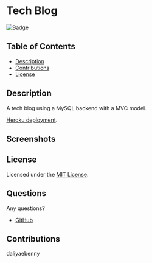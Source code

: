 # Tech Blog

![Badge](https://img.shields.io/badge/License-MIT-orange)

## Table of Contents
- [Description](#description)
- [Contributions](#contributions)
- [License](#license)

## Description
A tech blog using a MySQL backend with a MVC model.    

[Heroku deployment]().

## Screenshots



## License 
Licensed under the [MIT License](https://choosealicense.com/licenses/mit/).

## Questions
Any questions?
* [GitHub](https://github.com/daliyaebenny)


## Contributions
daliyaebenny
